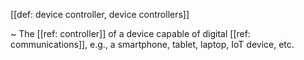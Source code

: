 [[def: device controller, device controllers]]

~ The [[ref: controller]] of a device capable of digital [[ref: communications]], e.g., a smartphone, tablet, laptop, IoT device, etc.
